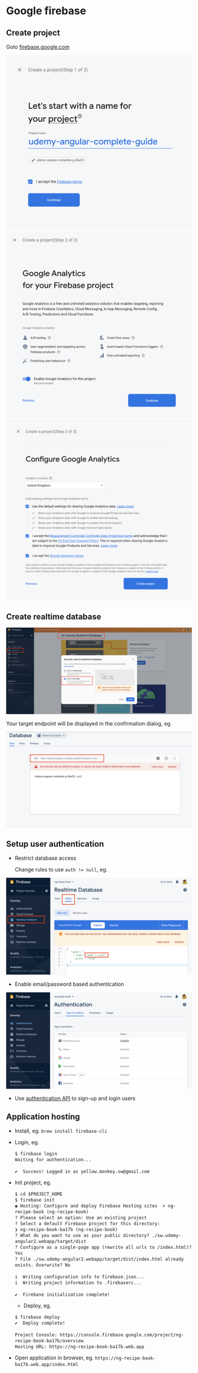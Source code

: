 # Google firebase

## Create project

Goto [firebase.google.com](https://console.firebase.google.com/)

![Step 1](images/firebase-create-project-1.png)
![Step 2](images/firebase-create-project-2.png)
![Step 3](images/firebase-create-project-3.png)

## Create realtime database

![Create database](images/firebase-create-realtime-database-1.png)

Your target endpoint will be displayed in the confirmation dialog, eg.

![Service endpoint](images/firebase-create-realtime-database-2.png)

## Setup user authentication

* Restrict database access
  
  Change rules to use `auth != null`, eg.

![change rules](images/firebase-change-database-access-rules.png)

* Enable email/password based authentication

![Enable authentication](images/firebase-enable-authentication.png)

* Use [authentication API](https://firebase.google.com/docs/reference/rest/auth) to sign-up and login users

## Application hosting

* Install, eg. `brew install firebase-cli`
* Login, eg.
  
  ```
  $ firebase login
  Waiting for authentication...
  
  ✔  Success! Logged in as yellow.monkey.sw@gmail.com
  ```

* Init project, eg.
  
  ```
  $ cd $PROJECT_HOME
  $ firebase init
  ◉ Hosting: Configure and deploy Firebase Hosting sites  > ng-recipe-book (ng-recipe-book)
  ? Please select an option: Use an existing project
  ? Select a default Firebase project for this directory:
  ❯ ng-recipe-book-ba17b (ng-recipe-book)
  ? What do you want to use as your public directory? ./sw.udemy-angular2.webapp/target/dist
  ? Configure as a single-page app (rewrite all urls to /index.html)? Yes
  ? File ./sw.udemy-angular2.webapp/target/dist/index.html already exists. Overwrite? No
  
  i  Writing configuration info to firebase.json...
  i  Writing project information to .firebaserc...
  
  ✔  Firebase initialization complete!
  ```

  * Deploy, eg.
  
  ```
  $ firebase deploy
  ✔  Deploy complete!
  
  Project Console: https://console.firebase.google.com/project/ng-recipe-book-ba17b/overview
  Hosting URL: https://ng-recipe-book-ba17b.web.app
  ```

* Open application in browser, eg. `https://ng-recipe-book-ba17b.web.app/index.html`

  